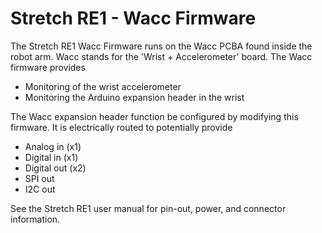 # Stretch RE1 - Wacc Firmware

The Stretch RE1 Wacc Firmware runs on the Wacc PCBA found inside the robot arm. Wacc stands for the 'Wrist + Accelerometer' board. The Wacc firmware provides

* Monitoring of the wrist accelerometer
* Monitoring the Arduino expansion header in the wrist

The Wacc expansion header function be configured by modifying this firmware. It is electrically routed to potentially provide

* Analog in (x1)
* Digital in (x1)
* Digital out (x2)
* SPI out
* I2C out

See the Stretch RE1 user manual for pin-out, power, and connector information.





